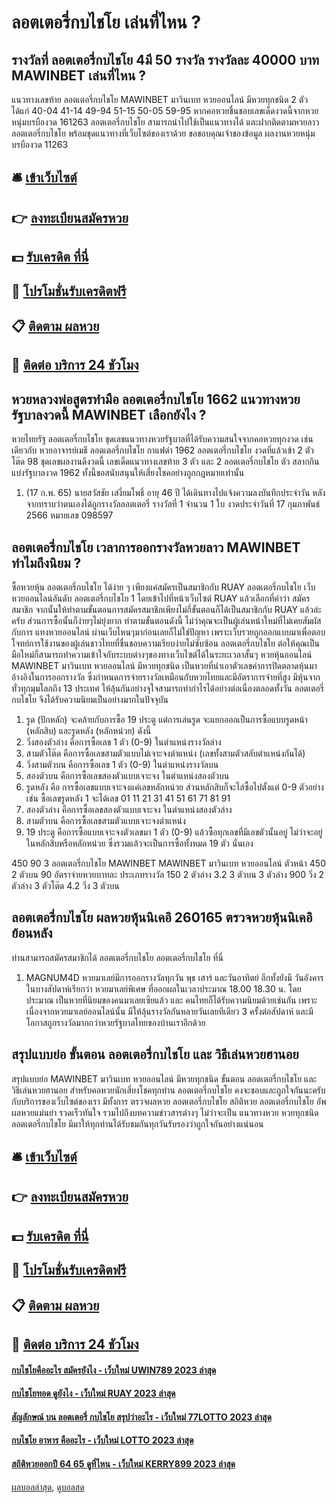# ลอตเตอรี่กบไชโย เล่นที่ไหน ?
## รางวัลที่ ลอตเตอรี่กบไชโย 4มี 50 รางวัล รางวัลละ 40000 บาท MAWINBET เล่นที่ไหน ?
แนวทางเลขท้าย ลอตเตอรี่กบไชโย MAWINBET มาวินเบท หวยออนไลน์ มีหวยทุกชนิด 2 ตัว ได้แก่
40-04
41-14
49-94
51-15
50-05
59-95
หากคอหวยชื่นชอบเลขเด็ดงวดนี้จากหวยหนุ่มบรบืองวด 161263 ลอตเตอรี่กบไชโย สามารถนำไปใช้เป็นแนวทางได้ และฝากติดตามหวยลาว ลอตเตอรี่กบไชโย พร้อมชุดแนวทางที่เว็บไซต์ของเราด้วย
ขอขอบคุณเจ้าของข้อมูล
ผลงานหวยหนุ่มบรบืองวด 11263


## 🛎 [เข้าเว็บไซต์](https://bit.ly/3BG5bNw)
## 👉 [ลงทะเบียนสมัครหวย](https://bit.ly/3BG5bNw)
## 💵 [รับเครดิต ที่นี่](https://bit.ly/3C3mvgS)
## 👑 [โปรโมชั่นรับเครดิตฟรี](https://bit.ly/3C3mvgS)
## 📋 [ติดตาม ผลหวย](https://bit.ly/3C3mvgS)
## 📱 [ติดต่อ บริการ 24 ชัวโมง](https://bit.ly/3C3mvgS)

## หวยหลวงพ่อสูตรทำมือ ลอตเตอรี่กบไชโย 1662 แนวทางหวยรัฐบาลงวดนี้ MAWINBET เลือกยังไง ?
หวยไทยรัฐ ลอตเตอรี่กบไชโย ชุดเลขแนวทางหวยรัฐบาลที่ได้รับความสนใจจากคอหวยทุกงวด เช่นเดียวกับ หวยอาจารย์เมธี ลอตเตอรี่กบไชโย กาแฟดำ 1962 ลอตเตอรี่กบไชโย งวดที่แล้วเข้า 2 ตัวโต๊ด 98 ชุดเลขผลงานดีงวดนี้ เลขเด็ดแนวทางเลขท้าย 3 ตัว และ 2 ลอตเตอรี่กบไชโย ตัว สลากกินแบ่งรัฐบาลงวด 1962 ทั้งนี้ขอสนับสนุนให้เสี่ยงโชคอย่างถูกกฎหมายเท่านั้น
1. (17 ก.พ. 65) นายสวัสชัย เสงี่ยมโพธิ์ อายุ 46 ปี ได้เดินทางไปแจ้งความลงบันทึกประจำวัน หลังจากทราบว่าตนเองได้ถูกรางวัลลอตเตอรี่ รางวัลที่ 1 จำนวน 1 ใบ งวดประจำวันที่ 17 กุมภาพันธ์ 2566 หมายเลข 098597

## ลอตเตอรี่กบไชโย เวลาการออกรางวัลหวยลาว MAWINBET ทำไมถึงนิยม ?
ซื้อหวยหุ้น ลอตเตอรี่กบไชโย ได้ง่าย ๆ เพียงแค่สมัครเป็นสมาชิกกับ RUAY ลอตเตอรี่กบไชโย เว็บหวยออนไลน์อันดับ ลอตเตอรี่กบไชโย 1 โดยเข้าไปที่หน้าเว็บไซต์ RUAY แล้วเลือกที่คำว่า สมัครสมาชิก จากนั้นให้ทำตามขั้นตอนการสมัครสมาชิกเพียงไม่กี่ขั้นตอนก็ได้เป็นสมาชิกกับ RUAY แล้วล่ะครับ ส่วนการซื้อนั้นก็ง่ายๆไม่ยุ่งยาก ทำตามขั้นตอนดังนี้
ไม่ว่าคุณจะเป็นผู้เล่นหน้าใหม่ที่ไม่เคยสัมผัสกับการ แทงหวยออนไลน์ ผ่านเว็บไหนๆมาก่อนเลยก็ไม่ใช่ปัญหา เพราะเว็บรวยถูกออกแบบมาเพื่อตอบโจทย์การใช้งานของผู้เล่นชาวไทยที่ชื่นชอบความเรียบง่ายไม่ซับซ้อน ลอตเตอรี่กบไชโย ต่อให้คุณเป็นมือใหม่ก็สามารถทำความเข้าใจกับระบบต่างๆของทางเว็บไซต์ได้ในระยะเวลาสั้นๆ
หวยหุ้นออนไลน์ MAWINBET มาวินเบท หวยออนไลน์ มีหวยทุกชนิด เป็นหวยที่นำเอาตัวเลขค่าการปิดตลาดหุ้นมาอ้างอิงในการออกรางวัล ซึ่งกำหนดการจ่ายรางวัลเหมือนกับหวยไทยและมีอัตราการจ่ายที่สูง มีหุ้นจากทั่วทุกมุมโลกถึง 13 ประเทศ ให้ลุ้นกันอย่างจุใจสามารถทำกำไรได้อย่างต่อเนื่องตลอดทั้งวัน ลอตเตอรี่กบไชโย จึงได้รับความนิยมเป็นอย่างมากในปัจจุบัน
1. รูด (ปักหลัก) จะคล้ายกับการซื้อ 19 ประตู แต่การเล่นรูด จะแยกออกเป็นการซื้อแบบรูดหน้า (หลักสิบ) และรูดหลัง (หลักหน่วย) ดังนี้
2. วิ่งสองตัวล่าง คือการซื้อเลข 1 ตัว (0-9) ในตำแหน่งรางวัลล่าง
3. สามตัวโต๊ด คือการซื้อเลขสามตัวแบบไม่เจาะจงตำแหน่ง (เลขทั้งสามตัวสลับตำแหน่งกันได้)
4. วิ่งสามตัวบน คือการซื้อเลข 1 ตัว (0-9) ในตำแหน่งรางวัลบน
5. สองตัวบน คือการซื้อเลขสองตัวแบบเจาะจง ในตำแหน่งสองตัวบน
6. รูดหลัง คือ การซื้อเลขแบบเจาะจงแค่เลขหลักหน่วย ส่วนหลักสิบก็จะไล่ซื้อไปตั้งแต่ 0-9 ตัวอย่างเช่น ซื้อเลขรูดหลัง 1 จะได้เลข 01 11 21 31 41 51 61 71 81 91
7. สองตัวล่าง คือการซื้อเลขสองตัวแบบเจาะจง ในตำแหน่งสองตัวล่าง
8. สามตัวบน คือการซื้อเลขสามตัวแบบเจาะจงตำแหน่ง
9. 19 ประตู คือการซื้อแบบเจาะจงตัวเลขมา 1 ตัว (0-9) แล้วซื้อทุกเลขที่มีเลขตัวนั้นอยู่ ไม่ว่าจะอยู่ในหลักสิบหรือหลักหน่วย ซึ่งรวมแล้วจะเป็นการซื้อทั้งหมด 19 ตัว นั่นเอง

450
90
3 ลอตเตอรี่กบไชโย MAWINBET MAWINBET มาวินเบท หวยออนไลน์ ตัวหน้า
450
2 ตัวบน
90
อัตราจ่ายหวยบาทละ
ประเภทรางวัล
150
2 ตัวล่าง
3.2
3 ตัวบน
3 ตัวล่าง
900
วิ่ง 2 ตัวล่าง
3 ตัวโต๊ด
4.2
วิ่ง 3 ตัวบน

## ลอตเตอรี่กบไชโย ผลหวยหุ้นนิเคอิ 260165 ตรวจหวยหุ้นนิเคอิย้อนหลัง
ท่านสามารถสมัครสมาชิกได้ ลอตเตอรี่กบไชโย ลอตเตอรี่กบไชโย ที่นี่
1. MAGNUM4D หวยมาเลย์มีการออกรางวัลทุกวัน พุธ เสาร์ และวันอาทิตย์ อีกทั้งยังมี วันอังคาร ในบางสัปดาห์เรียกว่า หวยมาเลย์พิเศษ ที่ออกผลในเวลาประมาณ 18.00 18.30 น. โดยประมาณ เป็นหวยที่นิยมของคนมาเลยเซียแล้ว และ คนไทยก็ได้รับความนิยมด้วยเช่นกัน เพราะเนื่องจากหวยมาเลย์ออนไลน์นั้น มีให้ลุ้นรางวัลกันหลายวันเลยทีเดียว 3 ครั้งต่อสัปดาห์ และมีโอกาสถูกรางวัลมากกว่าหวยรัฐบาลไทยของบ้านเราอีกด้วย

## สรุปแบบย่อ ขั้นตอน ลอตเตอรี่กบไชโย และ วิธีเล่นหวยฮานอย
สรุปแบบย่อ MAWINBET มาวินเบท หวยออนไลน์ มีหวยทุกชนิด ขั้นตอน ลอตเตอรี่กบไชโย และ วิธีเล่นหวยฮานอย สำหรับคอหวยนักเสี่ยงโชคทุกท่าน ลอตเตอรี่กบไชโย คงจะชอบและถูกใจกันนะครับ กับบริการของเว็บไซต์ของเรา มีทั้งการ ตรวจผลหวย ลอตเตอรี่กบไชโย สถิติหวย ลอตเตอรี่กบไชโย อัพผลหวยแม่นยำ รวดเร็วทันใจ รวมไปถึงบทความข่าวสารต่างๆ ไม่ว่าจะเป็น แนวทางหวย หวยทุกชนิด ลอตเตอรี่กบไชโย มีมาให้ทุกท่านได้รับชมกันทุกวันรับรองว่าถูกใจกันอย่างแน่นอน

## 🛎 [เข้าเว็บไซต์](https://bit.ly/3BG5bNw)
## 👉 [ลงทะเบียนสมัครหวย](https://bit.ly/3BG5bNw)
## 💵 [รับเครดิต ที่นี่](https://bit.ly/3C3mvgS)
## 👑 [โปรโมชั่นรับเครดิตฟรี](https://bit.ly/3C3mvgS)
## 📋 [ติดตาม ผลหวย](https://bit.ly/3C3mvgS)
## 📱 [ติดต่อ บริการ 24 ชัวโมง](https://bit.ly/3C3mvgS)

#### [กบไชโยคืออะไร สมัครยังไง - เว็บใหม่ UWIN789 2023 ล่าสุด](https://atom.io/themes/กบไชโยคืออะไร%20สมัครยังไง%20-%20เว็บใหม่%20uwin789%202023%20ล่าสุด)
#### [กบไชโยทอด ดูยังไง - เว็บใหม่ RUAY 2023 ล่าสุด](https://atom.io/themes/กบไชโยทอด%20ดูยังไง%20-%20เว็บใหม่%20ruay%202023%20ล่าสุด)
#### [สัญลักษณ์ บน ลอตเตอรี่ กบไชโย สรุปว่าอะไร - เว็บใหม่ 77LOTTO 2023 ล่าสุด](https://atom.io/themes/สัญลักษณ์%20บน%20ลอตเตอรี่%20กบไชโย%20สรุปว่าอะไร%20-%20เว็บใหม่%2077lotto%202023%20ล่าสุด)
#### [กบไชโย อาหาร คืออะไร - เว็บใหม่ LOTTO 2023 ล่าสุด](https://atom.io/themes/กบไชโย%20อาหาร%20คืออะไร%20-%20เว็บใหม่%20lotto%202023%20ล่าสุด)
#### [สถิติหวยออกปี 64 65 ดูที่ไหน - เว็บใหม่ KERRY899 2023 ล่าสุด](https://atom.io/themes/สถิติหวยออกปี%2064%2065%20ดูที่ไหน%20-%20เว็บใหม่%20kerry899%202023%20ล่าสุด)

[ผลบอลล่าสุด](https://siamsport.tv "ผลบอลล่าสุด"), [ดูบอลสด](https://siamsport.tv/ดูบอลสด "ดูบอลสด")